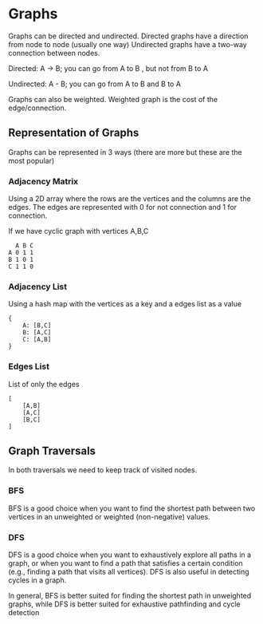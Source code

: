 # Graphs

Graphs can be directed and undirected.
Directed graphs have a direction from node to node (usually one way)
Undirected graphs have a two-way connection between nodes.

Directed:
A -> B; you can go from A to B , but not from B to A

Undirected:
A - B; you can go from A to B and B to A

Graphs can also be weighted. Weighted graph is the cost of the edge/connection.

## Representation of Graphs

Graphs can be represented in 3 ways (there are more but these are the most popular)

### Adjacency Matrix

Using a 2D array where the rows are the vertices and the columns are the edges.
The edges are represented with 0 for not connection and 1 for connection.

If we have cyclic graph with vertices A,B,C
```
  A B C
A 0 1 1
B 1 0 1
C 1 1 0
```

### Adjacency List

Using a hash map with the vertices as a key and a edges list as a value

```
{
    A: [B,C]
    B: [A,C]
    C: [A,B]
}
```

### Edges List
List of only the edges
```
[
    [A,B]
    [A,C]
    [B,C]
]
```

## Graph Traversals
In both traversals we need to keep track of visited nodes.

### BFS
BFS is a good choice when you want to find the shortest path between two vertices in an unweighted or weighted (non-negative) values.

### DFS
DFS is a good choice when you want to exhaustively explore all paths in a graph, or when you want to find a path that satisfies a certain condition (e.g., finding a path that visits all vertices). DFS is also useful in detecting cycles in a graph.

In general, BFS is better suited for finding the shortest path in unweighted graphs, while DFS is better suited for exhaustive pathfinding and cycle detection